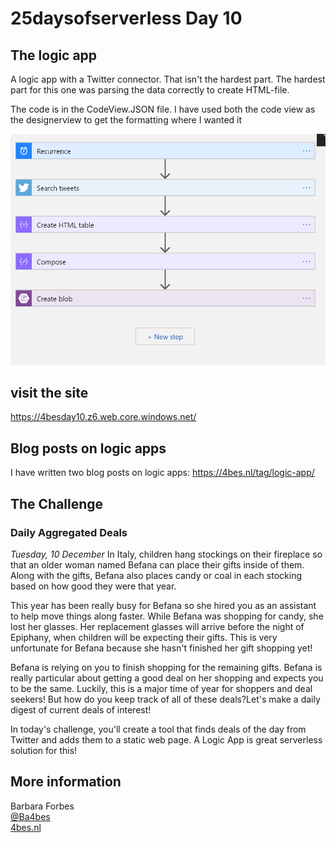 # 25daysofserverless Day 10

## The logic app

A logic app with a Twitter connector. That isn't the hardest part.
The hardest part for this one was parsing the data correctly to create HTML-file.

The code is in the CodeView.JSON file.
I have used both the code view as the designerview to get the formatting where I wanted it

![flow.png](.\flow.png)

## visit the site

<https://4besday10.z6.web.core.windows.net/>

## Blog posts on logic apps

I have written two blog posts on logic apps:
<https://4bes.nl/tag/logic-app/>

## The Challenge

### Daily Aggregated Deals

*Tuesday, 10 December*
In Italy, children hang stockings on their fireplace so that an older woman named Befana can place their gifts inside of them. Along with the gifts, Befana also places candy or coal in each stocking based on how good they were that year.

This year has been really busy for Befana so she hired you as an assistant to help move things along faster. While Befana was shopping for candy, she lost her glasses. Her replacement glasses will arrive before the night of Epiphany, when children will be expecting their gifts. This is very unfortunate for Befana because she hasn't finished her gift shopping yet!

Befana is relying on you to finish shopping for the remaining gifts. Befana is really particular about getting a good deal on her shopping and expects you to be the same. Luckily, this is a major time of year for shoppers and deal seekers! But how do you keep track of all of these deals?Let's make a daily digest of current deals of interest!

In today's challenge, you'll create a tool that finds deals of the day from Twitter and adds them to a static web page. A Logic App is great serverless solution for this!

## More information


Barbara Forbes  
[@Ba4bes](https://www.twitter.com/ba4bes)  
[4bes.nl](https://4bes.nl)   

